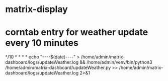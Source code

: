 # matrix-display

# corntab entry for weather update every 10 minutes 
*/10 * * * * echo "----$(date)----" > /home/admin/matrix-dashboard/logs/updateWeather.log && /home/admin/venv/bin/python3 /home/admin/matrix-dashboard/updateWeather.py >> /home/admin/matrix-dashboard/logs/updateWeather.log 2>&1